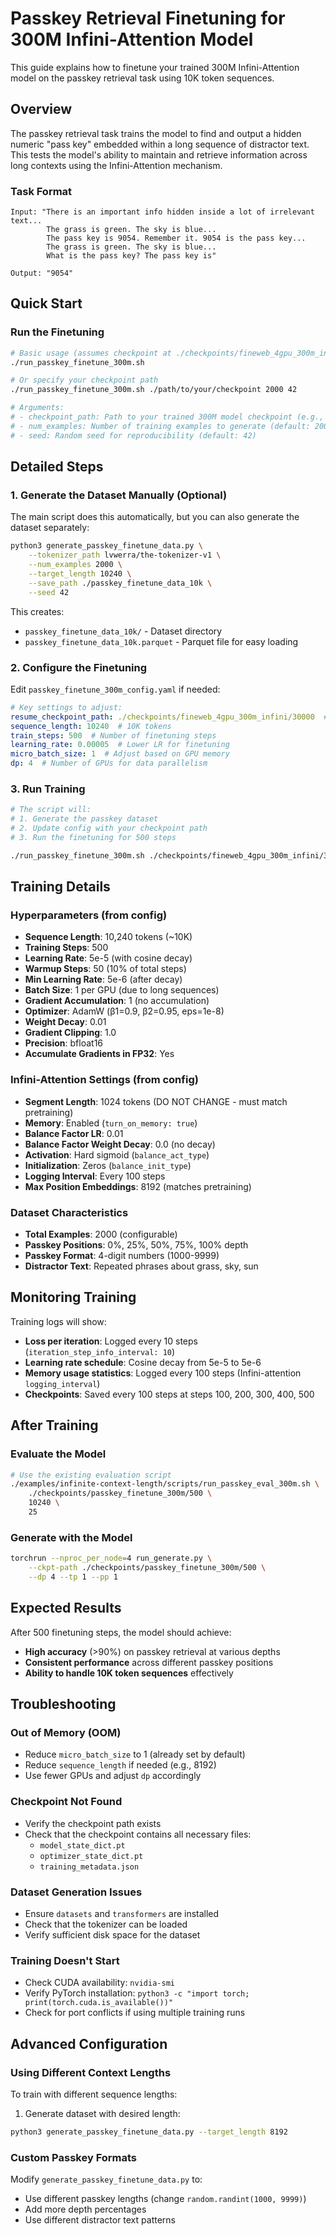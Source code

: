 # Passkey Retrieval Finetuning for 300M Infini-Attention Model

This guide explains how to finetune your trained 300M Infini-Attention model on the passkey retrieval task using 10K token sequences.

## Overview

The passkey retrieval task trains the model to find and output a hidden numeric "pass key" embedded within a long sequence of distractor text. This tests the model's ability to maintain and retrieve information across long contexts using the Infini-Attention mechanism.

### Task Format
```
Input: "There is an important info hidden inside a lot of irrelevant text... 
        The grass is green. The sky is blue... 
        The pass key is 9054. Remember it. 9054 is the pass key...
        The grass is green. The sky is blue...
        What is the pass key? The pass key is"

Output: "9054"
```

## Quick Start

### Run the Finetuning

```bash
# Basic usage (assumes checkpoint at ./checkpoints/fineweb_4gpu_300m_infini/30000)
./run_passkey_finetune_300m.sh

# Or specify your checkpoint path
./run_passkey_finetune_300m.sh ./path/to/your/checkpoint 2000 42

# Arguments:
# - checkpoint_path: Path to your trained 300M model checkpoint (e.g., step 30000)
# - num_examples: Number of training examples to generate (default: 2000)
# - seed: Random seed for reproducibility (default: 42)
```

## Detailed Steps

### 1. Generate the Dataset Manually (Optional)

The main script does this automatically, but you can also generate the dataset separately:

```bash
python3 generate_passkey_finetune_data.py \
    --tokenizer_path lvwerra/the-tokenizer-v1 \
    --num_examples 2000 \
    --target_length 10240 \
    --save_path ./passkey_finetune_data_10k \
    --seed 42
```

This creates:
- `passkey_finetune_data_10k/` - Dataset directory
- `passkey_finetune_data_10k.parquet` - Parquet file for easy loading

### 2. Configure the Finetuning

Edit `passkey_finetune_300m_config.yaml` if needed:

```yaml
# Key settings to adjust:
resume_checkpoint_path: ./checkpoints/fineweb_4gpu_300m_infini/30000  # Your checkpoint
sequence_length: 10240  # 10K tokens  
train_steps: 500  # Number of finetuning steps
learning_rate: 0.00005  # Lower LR for finetuning
micro_batch_size: 1  # Adjust based on GPU memory
dp: 4  # Number of GPUs for data parallelism
```

### 3. Run Training

```bash
# The script will:
# 1. Generate the passkey dataset
# 2. Update config with your checkpoint path
# 3. Run the finetuning for 500 steps

./run_passkey_finetune_300m.sh ./checkpoints/fineweb_4gpu_300m_infini/30000
```

## Training Details

### Hyperparameters (from config)
- **Sequence Length**: 10,240 tokens (~10K)
- **Training Steps**: 500
- **Learning Rate**: 5e-5 (with cosine decay)
- **Warmup Steps**: 50 (10% of total steps)
- **Min Learning Rate**: 5e-6 (after decay)
- **Batch Size**: 1 per GPU (due to long sequences)
- **Gradient Accumulation**: 1 (no accumulation)
- **Optimizer**: AdamW (β1=0.9, β2=0.95, eps=1e-8)
- **Weight Decay**: 0.01
- **Gradient Clipping**: 1.0
- **Precision**: bfloat16
- **Accumulate Gradients in FP32**: Yes

### Infini-Attention Settings (from config)
- **Segment Length**: 1024 tokens (DO NOT CHANGE - must match pretraining)
- **Memory**: Enabled (`turn_on_memory: true`)
- **Balance Factor LR**: 0.01
- **Balance Factor Weight Decay**: 0.0 (no decay)
- **Activation**: Hard sigmoid (`balance_act_type`)
- **Initialization**: Zeros (`balance_init_type`)
- **Logging Interval**: Every 100 steps
- **Max Position Embeddings**: 8192 (matches pretraining)

### Dataset Characteristics
- **Total Examples**: 2000 (configurable)
- **Passkey Positions**: 0%, 25%, 50%, 75%, 100% depth
- **Passkey Format**: 4-digit numbers (1000-9999)
- **Distractor Text**: Repeated phrases about grass, sky, sun

## Monitoring Training

Training logs will show:
- **Loss per iteration**: Logged every 10 steps (`iteration_step_info_interval: 10`)
- **Learning rate schedule**: Cosine decay from 5e-5 to 5e-6
- **Memory usage statistics**: Logged every 100 steps (Infini-attention `logging_interval`)
- **Checkpoints**: Saved every 100 steps at steps 100, 200, 300, 400, 500

## After Training

### Evaluate the Model

```bash
# Use the existing evaluation script
./examples/infinite-context-length/scripts/run_passkey_eval_300m.sh \
    ./checkpoints/passkey_finetune_300m/500 \
    10240 \
    25
```

### Generate with the Model

```bash
torchrun --nproc_per_node=4 run_generate.py \
    --ckpt-path ./checkpoints/passkey_finetune_300m/500 \
    --dp 4 --tp 1 --pp 1
```

## Expected Results

After 500 finetuning steps, the model should achieve:
- **High accuracy** (>90%) on passkey retrieval at various depths
- **Consistent performance** across different passkey positions
- **Ability to handle 10K token sequences** effectively

## Troubleshooting

### Out of Memory (OOM)
- Reduce `micro_batch_size` to 1 (already set by default)
- Reduce `sequence_length` if needed (e.g., 8192)
- Use fewer GPUs and adjust `dp` accordingly

### Checkpoint Not Found
- Verify the checkpoint path exists
- Check that the checkpoint contains all necessary files:
  - `model_state_dict.pt`
  - `optimizer_state_dict.pt`
  - `training_metadata.json`

### Dataset Generation Issues
- Ensure `datasets` and `transformers` are installed
- Check that the tokenizer can be loaded
- Verify sufficient disk space for the dataset

### Training Doesn't Start
- Check CUDA availability: `nvidia-smi`
- Verify PyTorch installation: `python3 -c "import torch; print(torch.cuda.is_available())"`
- Check for port conflicts if using multiple training runs

## Advanced Configuration

### Using Different Context Lengths

To train with different sequence lengths:

1. Generate dataset with desired length:
```bash
python3 generate_passkey_finetune_data.py --target_length 8192
```

### Custom Passkey Formats

Modify `generate_passkey_finetune_data.py` to:
- Use different passkey lengths (change `random.randint(1000, 9999)`)
- Add more depth percentages
- Use different distractor text patterns
